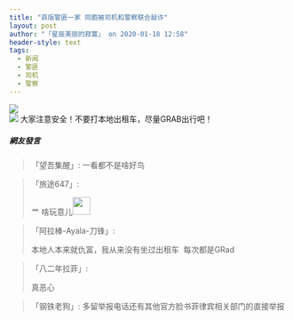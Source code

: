 ```yaml
---
title: "菲版警匪一家 同胞被司机和警察联合敲诈"
layout: post
author: "「星辰美丽的寂寞」 on 2020-01-18 12:58"
header-style: text
tags:
  - 新闻
  - 警匪
  - 司机
  - 警察
---
```


<img src="http://images.feileyuan.com/images/ueditor/2020011812580000031236.jpg"><input type="hidden" value="菲乐园提供">
<br>
<img src="http://images.feileyuan.com/images/ueditor/2020011812580000082006.jpg">
大家注意安全！不要打本地出租车，尽量GRAB出行吧！

##### 網友發言 
> 「望吾集醒」:
> 一看都不是啥好鸟

> 「旅途647」:
> <p>艹 啥玩意儿<img src="http://images.feileyuan.com/images/ueditor/dialogs/emotion/images/default/df_004.gif" width="32" height="32"></p>

> 「阿拉棒-Ayala-刀锋」:
> <p>本地人本来就仇富，我从来没有坐过出租车&nbsp; 每次都是GRad</p>


> 「八二年拉菲」:
> <p>真恶心</p>

> 「钢铁老狗」:
> 多留举报电话还有其他官方脸书菲律宾相关部门的直接举报


